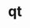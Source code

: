 ---
title: "qt"
layout: cache
categories: [package, v0.23.1]
meta: {"compilers": ["gcc@=11.1.0"], "num_specs": 1, "num_specs_by_stack": {"data-vis-sdk": 1, "root": 1}, "oss": ["ubuntu20.04"], "platforms": ["linux"], "stacks": ["data-vis-sdk", "root"], "targets": ["x86_64_v3"], "versions": ["5.15.15"]}
spec_details: [{"compiler": "gcc@=11.1.0", "hash": "wrfi4hcfywnxw64nqoxy6vmdny3hgnwl", "os": "ubuntu20.04", "platform": "linux", "size": "-", "stacks": ["data-vis-sdk", "root"], "tarball": "https://binaries.spack.io/v0.23.1/build_cache/linux-ubuntu20.04-x86_64_v3/gcc-11.1.0/qt-5.15.15/linux-ubuntu20.04-x86_64_v3-gcc-11.1.0-qt-5.15.15-wrfi4hcfywnxw64nqoxy6vmdny3hgnwl.spack", "target": "x86_64_v3", "variants": ["build_system=generic", "~dbus", "~debug", "~doc", "~examples", "~framework", "~gtk", "+gui", "~location", "+opengl", "patches=2081e9c,51aeba5,75bcb42,78c70fb,7f34d48,84b0991,8cd4be9,9378afd", "~phonon", "+shared", "+sql", "+ssl", "+tools", "~webkit"], "versions": ["5.15.15"]}]
---